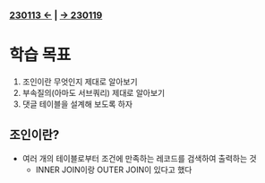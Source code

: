 ﻿### [230113 ←](/221205-_JSP/230113/) | [→ 230119](/221205-_JSP/230119/)

# 학습 목표

1. 조인이란 무엇인지 제대로 알아보기
1. 부속질의(아마도 서브쿼리) 제대로 알아보기
1. 댓글 테이블을 설계해 보도록 하자

## 조인이란?

- 여러 개의 테이블로부터 조건에 만족하는 레코드를 검색하여 출력하는 것
    - INNER JOIN이랑 OUTER JOIN이 있다고 했다